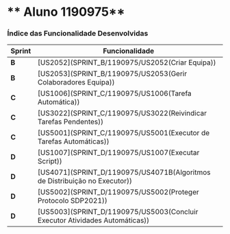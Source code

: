 ** Aluno 1190975** 
===============================


### Índice das Funcionalidade Desenvolvidas ###


| Sprint | Funcionalidade     |
|--------|--------------------|
| **B** | [US2052](SPRINT_B/1190975/US2052(Criar Equipa)) |
| **B** | [US2053](SPRINT_B/1190975/US2053(Gerir Colaboradores Equipa)) |
| **C** | [US1006](SPRINT_C/1190975/US1006(Tarefa Automática))|
| **C** | [US3022](SPRINT_C/1190975/US3022(Reivindicar Tarefas Pendentes))|
| **C** | [US5001](SPRINT_C/1190975/US5001(Executor de Tarefas Automáticas))|
|**D**|[US1007](SPRINT_D/1190975/US1007(Executar Script))|
|**D**|[US4071](SPRINT_D/1190975/US4071B(Algoritmos de Distribuição no Executor))|
|**D**|[US5002](SPRINT_D/1190975/US5002(Proteger Protocolo SDP2021))|
|**D**|[US5003](SPRINT_D/1190975/US5003(Concluir Executor Atividades Automáticas))|